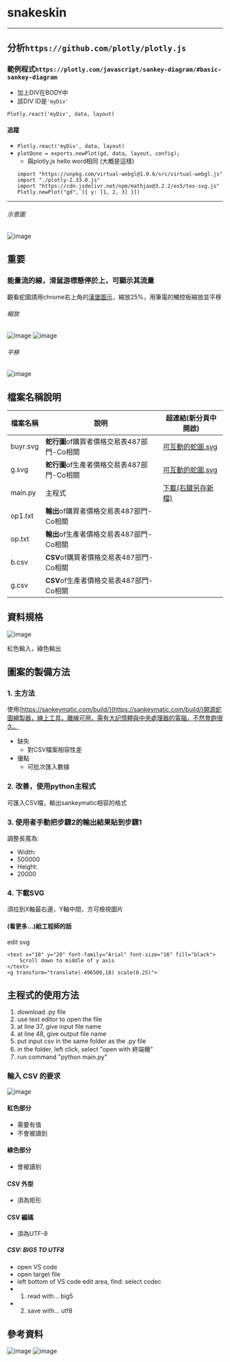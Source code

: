 # snakeskin

---

## 分析`https://github.com/plotly/plotly.js`

### 範例程式`https://plotly.com/javascript/sankey-diagram/#basic-sankey-diagram`

- 加上DIV在BODY中
- 該DIV ID是`'myDiv'`

```javascript=
Plotly.react('myDiv', data, layout)
```

#### 追蹤

- `Plotly.react('myDiv', data, layout)`
- `plotDone = exports.newPlot(gd, data, layout, config);`
  - 與plotly.js hello word相同 (大概是這樣)
  ```
  import "https://unpkg.com/virtual-webgl@1.0.6/src/virtual-webgl.js"
  import "./plotly-2.33.0.js"
  import "https://cdn.jsdelivr.net/npm/mathjax@3.2.2/es5/tex-svg.js"
  Plotly.newPlot("gd", [{ y: [1, 2, 3] }])
  ```

---

###### 示意圖

![image](https://github.com/andythebreaker/snakeskin/assets/43373581/6dadb406-ed9c-4caa-8996-a69ac410d74d)

## 重要

### 能量流的線，滑鼠游標懸停於上，可顯示其流量

觀看蛇圖請用chrome右上角的[漢堡圖示](https://zh.wikipedia.org/zh-tw/%E6%BC%A2%E5%A0%A1%E9%81%B8%E5%96%AE)，縮放25%，用筆電的觸控板縮放並平移

###### 縮放

![image](https://github.com/andythebreaker/snakeskin/assets/43373581/1f14cd7f-a242-4cfc-b5dd-d75b3bc71d38)
![image](https://github.com/andythebreaker/snakeskin/assets/43373581/68e32129-3e2e-4098-8b4c-197676eb0c11)

###### 平移

![image](https://github.com/andythebreaker/snakeskin/assets/43373581/68999662-7161-4f90-a098-e58c9586f476)

## 檔案名稱說明

|檔案名稱|說明|超連結(新分頁中開啟)|
|--|--|--|
|buyr.svg|**蛇行圖**of購買者價格交易表487部門-Co相關|[可互動的蛇圖.svg](https://raw.githubusercontent.com/andythebreaker/snakeskin/main/buyr.svg)|
|g.svg|**蛇行圖**of生產者價格交易表487部門-Co相關|[可互動的蛇圖.svg](https://raw.githubusercontent.com/andythebreaker/snakeskin/main/g.svg)|
|main.py|主程式|[下載(右鍵另存新檔)](https://raw.githubusercontent.com/andythebreaker/snakeskin/main/main.py)|
|op1.txt|**輸出**of購買者價格交易表487部門-Co相關||
|op.txt|**輸出**of生產者價格交易表487部門-Co相關||
|b.csv|**CSV**of購買者價格交易表487部門-Co相關||
|g.csv|**CSV**of生產者價格交易表487部門-Co相關||

## 資料規格

![image](https://github.com/andythebreaker/snakeskin/assets/43373581/8811cedf-c929-43b8-8797-aa59f4a76214)

紅色輸入，綠色輸出

## 圖案的製備方法

### 1. 主方法

使用[https://sankeymatic.com/build/](https://sankeymatic.com/build/)開源蛇圖繪製器，線上工具，離線可用，需有大記憶體與中央處理器的電腦，不然會跑很久。

- 缺失
  - 對CSV檔案相容性差
- 優點
  - 可批次匯入數據
 
### 2. 改善，使用python主程式

可匯入CSV檔，輸出sankeymatic相容的格式

### 3. 使用者手動把步驟2的輸出結果貼到步驟1

調整長寬為:

- Width:
- 500000
- Height:
- 20000

### 4. 下載SVG

須拉到X軸最右邊，Y軸中間，方可檢視圖片

#### (看更多...)給工程師的話

edit svg

```
<text x="10" y="20" font-family="Arial" font-size="16" fill="black">
    Scroll down to middle of y axis
</text>
<g transform="translate(-496500,18) scale(0.25)">
```

## 主程式的使用方法

1. download .py file
2. use text editor to open the file
3. at line 37, give input file name
4. at line 48, give output file name
5. put input csv in the same folder as the .py file
6. in the folder, left click, select "open with 終端機"
7. run command "python main.py"

### 輸入 CSV 的要求

![image](https://github.com/andythebreaker/snakeskin/assets/43373581/12758d7d-0e5e-4be5-bc7f-5aacf7f1a529)

#### 紅色部分

- 需要有值
- 不會被讀到

#### 綠色部分

- 會被讀到

#### CSV 外型

- 須為矩形

#### CSV 編碼

- 須為UTF-8

##### CSV: BIG5 TO UTF8

- open VS code
- open target file
- left bottom of VS code edit area, find: select codec
- 1. read with... big5
- 2. save with... utf8

## 參考資料

![image](https://github.com/andythebreaker/snakeskin/assets/43373581/3988ca4d-4f02-41ac-98bd-4c2a6f622a3b)
![image](https://github.com/andythebreaker/snakeskin/assets/43373581/17ba53f7-7adb-4c0e-931c-17ee10b04158)

